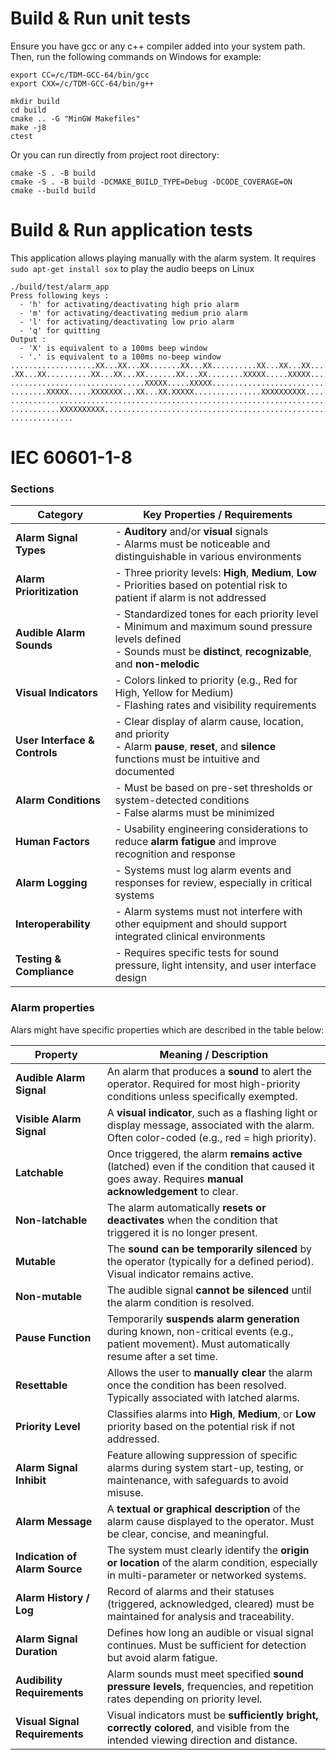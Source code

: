 # Build & Run unit tests

Ensure you have gcc or any c++ compiler added into your system path. Then, run the following commands on Windows for example:

```
export CC=/c/TDM-GCC-64/bin/gcc
export CXX=/c/TDM-GCC-64/bin/g++

mkdir build
cd build
cmake .. -G "MinGW Makefiles"
make -j8
ctest
```

Or you can run directly from project root directory:
```
cmake -S . -B build
cmake -S . -B build -DCMAKE_BUILD_TYPE=Debug -DCODE_COVERAGE=ON
cmake --build build
```

# Build & Run application tests
This application allows playing manually with the alarm system.
It requires `sudo apt-get install sox` to play the audio beeps on Linux

```
./build/test/alarm_app
Press following keys :
  - 'h' for activating/deactivating high prio alarm 
  - 'm' for activating/deactivating medium prio alarm 
  - 'l' for activating/deactivating low prio alarm 
  - 'q' for quitting 
Output :
  - 'X' is equivalent to a 100ms beep window
  - '.' is equivalent to a 100ms no-beep window
...................XX...XX...XX.......XX...XX..........XX...XX...XX......
.XX...XX..........XX...XX...XX.......XX...XX........XXXXX.....XXXXX......
..............................XXXXX.....XXXXX............................
........XXXXX.....XXXXXXX...XX...XX.XXXXX...............XXXXXXXXXX.......
.........................................................................
...........XXXXXXXXXX....................................................
..............
```

# IEC 60601-1-8

### Sections

| **Category**                  | **Key Properties / Requirements**                                                                                                                                         |
|------------------------------|---------------------------------------------------------------------------------------------------------------------------------------------------------------------------|
| **Alarm Signal Types**       | - **Auditory** and/or **visual** signals<br>- Alarms must be noticeable and distinguishable in various environments                                                      |
| **Alarm Prioritization**     | - Three priority levels: **High**, **Medium**, **Low**<br>- Priorities based on potential risk to patient if alarm is not addressed                                      |
| **Audible Alarm Sounds**     | - Standardized tones for each priority level<br>- Minimum and maximum sound pressure levels defined<br>- Sounds must be **distinct**, **recognizable**, and **non-melodic** |
| **Visual Indicators**        | - Colors linked to priority (e.g., Red for High, Yellow for Medium)<br>- Flashing rates and visibility requirements                                                       |
| **User Interface & Controls**| - Clear display of alarm cause, location, and priority<br>- Alarm **pause**, **reset**, and **silence** functions must be intuitive and documented                       |
| **Alarm Conditions**         | - Must be based on pre-set thresholds or system-detected conditions<br>- False alarms must be minimized                                                                  |
| **Human Factors**            | - Usability engineering considerations to reduce **alarm fatigue** and improve recognition and response                                                                  |
| **Alarm Logging**            | - Systems must log alarm events and responses for review, especially in critical systems                                                                                 |
| **Interoperability**         | - Alarm systems must not interfere with other equipment and should support integrated clinical environments                                                              |
| **Testing & Compliance**     | - Requires specific tests for sound pressure, light intensity, and user interface design                                                                                 |

### Alarm properties

Alars might have specific properties which are described in the table below:

| **Property**          | **Meaning / Description**                                                                                                                                       |
|-----------------------|------------------------------------------------------------------------------------------------------------------------------------------------------------------|
| **Audible Alarm Signal** | An alarm that produces a **sound** to alert the operator. Required for most high-priority conditions unless specifically exempted.                             |
| **Visible Alarm Signal** | A **visual indicator**, such as a flashing light or display message, associated with the alarm. Often color-coded (e.g., red = high priority).               |
| **Latchable**            | Once triggered, the alarm **remains active** (latched) even if the condition that caused it goes away. Requires **manual acknowledgement** to clear.         |
| **Non-latchable**        | The alarm automatically **resets or deactivates** when the condition that triggered it is no longer present.                                                |
| **Mutable**              | The **sound can be temporarily silenced** by the operator (typically for a defined period). Visual indicator remains active.                                 |
| **Non-mutable**          | The audible signal **cannot be silenced** until the alarm condition is resolved.                                                                             |
| **Pause Function**       | Temporarily **suspends alarm generation** during known, non-critical events (e.g., patient movement). Must automatically resume after a set time.           |
| **Resettable**           | Allows the user to **manually clear** the alarm once the condition has been resolved. Typically associated with latched alarms.                             |
| **Priority Level**       | Classifies alarms into **High**, **Medium**, or **Low** priority based on the potential risk if not addressed.                                              |
| **Alarm Signal Inhibit** | Feature allowing suppression of specific alarms during system start-up, testing, or maintenance, with safeguards to avoid misuse.                           |
| **Alarm Message**        | A **textual or graphical description** of the alarm cause displayed to the operator. Must be clear, concise, and meaningful.                               |
| **Indication of Alarm Source** | The system must clearly identify the **origin or location** of the alarm condition, especially in multi-parameter or networked systems.                 |
| **Alarm History / Log**  | Record of alarms and their statuses (triggered, acknowledged, cleared) must be maintained for analysis and traceability.                                    |
| **Alarm Signal Duration**| Defines how long an audible or visual signal continues. Must be sufficient for detection but avoid alarm fatigue.                                            |
| **Audibility Requirements** | Alarm sounds must meet specified **sound pressure levels**, frequencies, and repetition rates depending on priority level.                                |
| **Visual Signal Requirements** | Visual indicators must be **sufficiently bright, correctly colored**, and visible from the intended viewing direction and distance.                   |



